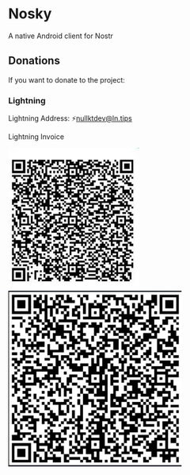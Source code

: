 # Nosky
A native Android client for Nostr


## Donations
If you want to donate to the project:

### Lightning
Lightning Address: ⚡nullktdev@ln.tips

Lightning Invoice

![First Lightning invoice](./lightning_invoice_2.jpeg)
<img src="./lightning_invoice_1.jpeg" alt="Second Lightning invoice" width="350px"/>

